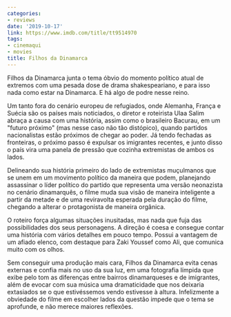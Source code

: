 ```yaml
---
categories:
- reviews
date: '2019-10-17'
link: https://www.imdb.com/title/tt9514970
tags:
- cinemaqui
- movies
title: Filhos da Dinamarca
---
```


Filhos da Dinamarca junta o tema óbvio do momento político atual de extremos com uma pesada dose de drama shakespeariano, e para isso nada como estar na Dinamarca. E há algo de podre nesse reino.

Um tanto fora do cenário europeu de refugiados, onde Alemanha, França e Suécia são os países mais noticiados, o diretor e roteirista Ulaa Salim abraça a causa com uma história, assim como o brasileiro Bacurau, em um "futuro próximo" (mas nesse caso não tão distópico), quando partidos nacionalistas estão próximos de chegar ao poder. Já tendo fechadas as fronteiras, o próximo passo é expulsar os imigrantes recentes, e junto disso o país vira uma panela de pressão que cozinha extremistas de ambos os lados.

Delineando sua história primeiro do lado de extremistas muçulmanos que se unem em um movimento político da maneira que podem, planejando assassinar o líder político do partido que representa uma versão neonazista no cenário dinamarquês, o filme muda sua visão de maneira inteligente a partir da metade e de uma reviravolta esperada pela duração do filme, chegando a alterar o protagonista de maneira orgânica.

O roteiro força algumas situações inusitadas, mas nada que fuja das possibilidades dos seus personagens. A direção é coesa e consegue contar uma história com vários detalhes em pouco tempo. Possui a vantagem de um afiado elenco, com destaque para Zaki Youssef como Ali, que comunica muito com os olhos.

Sem conseguir uma produção mais cara, Filhos da Dinamarca evita cenas externas e confia mais no uso da sua luz, em uma fotografia límpida que exibe pelo tom as diferenças entre bairros dinamarqueses e de imigrantes, além de evocar com sua música uma dramaticidade que nos deixaria extasiados se o que estivéssemos vendo estivesse à altura. Infelizmente a obviedade do filme em escolher lados da questão impede que o tema se aprofunde, e não merece maiores reflexões.
